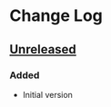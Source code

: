 # Change Log

## [Unreleased][unreleased]
### Added
- Initial version

[unreleased]: https://github.com/stevewest/changelog
